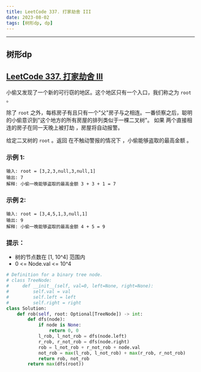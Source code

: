 ```yaml
---
title: LeetCode 337. 打家劫舍 III
date: 2023-08-02
tags: [树形dp, dp]
---
```


---
## 树形dp

## [LeetCode 337. 打家劫舍 III](https://leetcode.cn/problems/house-robber-iii/description/)

小偷又发现了一个新的可行窃的地区。这个地区只有一个入口，我们称之为 `root` 。

除了 `root` 之外，每栋房子有且只有一个"父"房子与之相连。一番侦察之后，聪明的小偷意识到"这个地方的所有房屋的排列类似于一棵二叉树"。 如果 两个直接相连的房子在同一天晚上被打劫 ，房屋将自动报警。

给定二叉树的 `root` 。返回 在不触动警报的情况下 ，小偷能够盗取的最高金额 。

### 示例 1:
```
输入: root = [3,2,3,null,3,null,1]
输出: 7 
解释: 小偷一晚能够盗取的最高金额 3 + 3 + 1 = 7
```

### 示例 2:
```
输入: root = [3,4,5,1,3,null,1]
输出: 9
解释: 小偷一晚能够盗取的最高金额 4 + 5 = 9
```

### 提示：
+ 树的节点数在 [1, 10^4] 范围内
+ 0 <= Node.val <= 10^4

```python
# Definition for a binary tree node.
# class TreeNode:
#     def __init__(self, val=0, left=None, right=None):
#         self.val = val
#         self.left = left
#         self.right = right
class Solution:
    def rob(self, root: Optional[TreeNode]) -> int:
        def dfs(node):
            if node is None:
                return 0, 0
            l_rob, l_not_rob = dfs(node.left)
            r_rob, r_not_rob = dfs(node.right)
            rob = l_not_rob + r_not_rob + node.val
            not_rob = max(l_rob, l_not_rob) + max(r_rob, r_not_rob)
            return rob, not_rob
        return max(dfs(root))
```